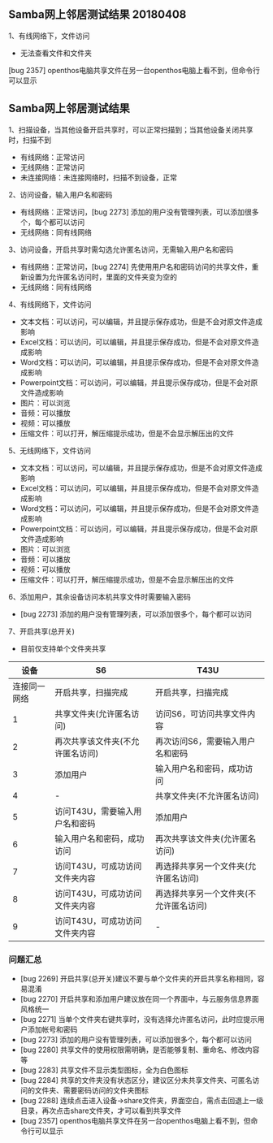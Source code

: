 ## Samba网上邻居测试结果 20180408
1、有线网络下，文件访问
   - 无法查看文件和文件夹
   
[bug 2357] openthos电脑共享文件在另一台openthos电脑上看不到，但命令行可以显示

## Samba网上邻居测试结果

1、扫描设备，当其他设备开启共享时，可以正常扫描到；当其他设备关闭共享时，扫描不到
- 有线网络：正常访问
- 无线网络：正常访问
- 未连接网络：未连接网络时，扫描不到设备，正常

2、访问设备，输入用户名和密码
- 有线网络：正常访问，[bug 2273] 添加的用户没有管理列表，可以添加很多个，每个都可以访问
- 无线网络：同有线网络

3、访问设备，开启共享时需勾选允许匿名访问，无需输入用户名和密码
- 有线网络：正常访问，[bug 2274] 先使用用户名和密码访问的共享文件，重新设置为允许匿名访问时，里面的文件夹变为空的
- 无线网络：同有线网络

4、有线网络下，文件访问
- 文本文档：可以访问，可以编辑，并且提示保存成功，但是不会对原文件造成影响
- Excel文档：可以访问，可以编辑，并且提示保存成功，但是不会对原文件造成影响
- Word文档：可以访问，可以编辑，并且提示保存成功，但是不会对原文件造成影响
- Powerpoint文档：可以访问，可以编辑，并且提示保存成功，但是不会对原文件造成影响
- 图片：可以浏览
- 音频：可以播放
- 视频：可以播放
- 压缩文件：可以打开，解压缩提示成功，但是不会显示解压出的文件

5、无线网络下，文件访问
- 文本文档：可以访问，可以编辑，并且提示保存成功，但是不会对原文件造成影响
- Excel文档：可以访问，可以编辑，并且提示保存成功，但是不会对原文件造成影响
- Word文档：可以访问，可以编辑，并且提示保存成功，但是不会对原文件造成影响
- Powerpoint文档：可以访问，可以编辑，并且提示保存成功，但是不会对原文件造成影响
- 图片：可以浏览
- 音频：可以播放
- 视频：可以播放
- 压缩文件：可以打开，解压缩提示成功，但是不会显示解压出的文件

6、添加用户，其余设备访问本机共享文件时需要输入密码

- [bug 2273] 添加的用户没有管理列表，可以添加很多个，每个都可以访问

7、开启共享(总开关)

- 目前仅支持单个文件夹共享

设备|S6|T43U|
-----|-----|-----|
连接同一网络|开启共享，扫描完成|开启共享，扫描完成|
1|共享文件夹(允许匿名访问)|访问S6，可访问共享文件内容|
2|再次共享该文件夹(不允许匿名访问)|再次访问S6，需要输入用户名和密码|
3|添加用户|输入用户名和密码，成功访问|
4|-|共享文件夹(不允许匿名访问)|
5|访问T43U，需要输入用户名和密码|添加用户|
6|输入用户名和密码，成功访问|再次共享该文件夹(允许匿名访问)|
7|访问T43U，可成功访问文件夹内容|再选择共享另一个文件夹(允许匿名访问)|
8|访问T43U，可成功访问文件夹内容|再选择共享另一个文件夹(不允许匿名访问)|
9|访问T43U，可成功访问文件夹内容|-|

### 问题汇总
- [bug 2269] 开启共享(总开关)建议不要与单个文件夹的开启共享名称相同，容易混淆
- [bug 2270] 开启共享和添加用户建议放在同一个界面中，与云服务信息界面风格统一
- [bug 2271] 当单个文件夹右键共享时，没有选择允许匿名访问，此时应提示用户添加帐号和密码
- [bug 2273] 添加的用户没有管理列表，可以添加很多个，每个都可以访问
- [bug 2280] 共享文件的使用权限需明确，是否能够复制、重命名、修改内容等
- [bug 2283] 共享文件不显示类型图标，全为白色图标
- [bug 2284] 共享的文件夹没有状态区分，建议区分未共享文件夹、可匿名访问的文件夹、需要密码访问的文件夹图标
- [bug 2288] 连续点击进入设备->share文件夹，界面空白，需点击回退上一级目录，再次点击share文件夹，才可以看到共享文件
- [bug 2357] openthos电脑共享文件在另一台openthos电脑上看不到，但命令行可以显示

